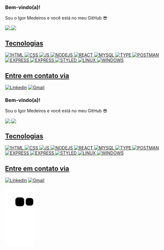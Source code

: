 ### Bem-vindo(a)! 
Sou o Igor Medeiros e você está no meu GitHub 😎


<div >
  <a href="https://github.com/0dayig0r">
  <img height="180em"   align="center" src="https://github-readme-stats.vercel.app/api?username=0dayig0r&show_icons=true&theme=react&include_all_commits=true&count_private=true"/>
  <img height="180em"  align="center" src="https://github-readme-stats.vercel.app/api/top-langs/?username=0dayig0r&layout=compact&langs_count=7&theme=react" />
  
## Tecnologias

![!HTML](https://img.shields.io/badge/HTML5-E34F26?style=for-the-badge&logo=html5&logoColor=white)
![CSS](https://img.shields.io/badge/CSS3-1572B6?style=for-the-badge&logo=css3&logoColor=)
![JS](https://img.shields.io/badge/JavaScript-F7DF1E?style=for-the-badge&logo=javascript&logoColor=black)
![NODEJS](https://img.shields.io/badge/Node.js-43853D?style=for-the-badge&logo=node.js&logoColor=white)
![REACT](https://img.shields.io/badge/React-20232A?style=for-the-badge&logo=react&logoColor=61DAFB)
![MYSQL](https://img.shields.io/badge/MySQL-00000F?style=for-the-badge&logo=mysql&logoColor=white)
![TYPE](https://img.shields.io/badge/TypeScript-007ACC?style=for-the-badge&logo=typescript&logoColor=white)
![POSTMAN](https://camo.githubusercontent.com/879423585ed087f3c973857c43ba7e7d84f52c993d2c937055726339fbf921d9/68747470733a2f2f696d672e736869656c64732e696f2f62616467652f506f73746d616e2d4646364333373f7374796c653d666f722d7468652d6261646765266c6f676f3d506f73746d616e266c6f676f436f6c6f723d7768697465)
![EXPRESS](https://camo.githubusercontent.com/32a992d300ed24fcbc2ee456cc7cf14ac879dea0fb72fd333298fed65c7f6e25/68747470733a2f2f696d672e736869656c64732e696f2f62616467652f457870726573732e6a732d3430344435393f7374796c653d666f722d7468652d6261646765266c6f676f3d65787072657373266c6f676f436f6c6f723d7768697465)
![EXPRESS](https://camo.githubusercontent.com/817fc7ba268e7e1fa114cbc4328bb326913cf392f5e2077ccc7b5f0e90a77109/68747470733a2f2f696d672e736869656c64732e696f2f62616467652f4d6174657269616c25323055492d3030374646463f7374796c653d666f722d7468652d6261646765266c6f676f3d6d7569266c6f676f436f6c6f723d7768697465)
![STYLED](https://img.shields.io/badge/styled--components-DB7093?style=for-the-badge&logo=styled-components&logoColor=white)
![LINUX](https://img.shields.io/badge/Linux-E34F26?style=for-the-badge&logo=linux&logoColor=black)
![WINDOWS](https://img.shields.io/badge/Windows-017AD7?style=for-the-badge&logo=windows&logoColor=white)


## **Entre em contato via**
[![Linkedin](https://img.shields.io/badge/LinkedIn-0077B5?style=for-the-badge&logo=linkedin&logoColor=whit)](https://www.linkedin.com/in/igor-medeiros-32a989219/)
[![Gmail](https://img.shields.io/badge/Gmail-D14836?style=for-the-badge&logo=gmail&logoColor=white)](malito:igormedeiros.f@gmail.com)

### Bem-vindo(a)! 
Sou o Igor Medeiros e você está no meu GitHub 😎


<div >
  <a href="https://github.com/0dayig0r">
  <img height="180em"   align="center" src="https://github-readme-stats.vercel.app/api?username=0dayig0r&show_icons=true&theme=react&include_all_commits=true&count_private=true"/>
  <img height="180em"  align="center" src="https://github-readme-stats.vercel.app/api/top-langs/?username=0dayig0r&layout=compact&langs_count=7&theme=react" />
  
## Tecnologias

![!HTML](https://img.shields.io/badge/HTML5-E34F26?style=for-the-badge&logo=html5&logoColor=white)
![CSS](https://img.shields.io/badge/CSS3-1572B6?style=for-the-badge&logo=css3&logoColor=)
![JS](https://img.shields.io/badge/JavaScript-F7DF1E?style=for-the-badge&logo=javascript&logoColor=black)
![NODEJS](https://img.shields.io/badge/Node.js-43853D?style=for-the-badge&logo=node.js&logoColor=white)
![REACT](https://img.shields.io/badge/React-20232A?style=for-the-badge&logo=react&logoColor=61DAFB)
![MYSQL](https://img.shields.io/badge/MySQL-00000F?style=for-the-badge&logo=mysql&logoColor=white)
![TYPE](https://img.shields.io/badge/TypeScript-007ACC?style=for-the-badge&logo=typescript&logoColor=white)
![POSTMAN](https://camo.githubusercontent.com/879423585ed087f3c973857c43ba7e7d84f52c993d2c937055726339fbf921d9/68747470733a2f2f696d672e736869656c64732e696f2f62616467652f506f73746d616e2d4646364333373f7374796c653d666f722d7468652d6261646765266c6f676f3d506f73746d616e266c6f676f436f6c6f723d7768697465)
![EXPRESS](https://camo.githubusercontent.com/32a992d300ed24fcbc2ee456cc7cf14ac879dea0fb72fd333298fed65c7f6e25/68747470733a2f2f696d672e736869656c64732e696f2f62616467652f457870726573732e6a732d3430344435393f7374796c653d666f722d7468652d6261646765266c6f676f3d65787072657373266c6f676f436f6c6f723d7768697465)
![EXPRESS](https://camo.githubusercontent.com/817fc7ba268e7e1fa114cbc4328bb326913cf392f5e2077ccc7b5f0e90a77109/68747470733a2f2f696d672e736869656c64732e696f2f62616467652f4d6174657269616c25323055492d3030374646463f7374796c653d666f722d7468652d6261646765266c6f676f3d6d7569266c6f676f436f6c6f723d7768697465)
![STYLED](https://img.shields.io/badge/styled--components-DB7093?style=for-the-badge&logo=styled-components&logoColor=white)
![LINUX](https://img.shields.io/badge/Linux-E34F26?style=for-the-badge&logo=linux&logoColor=black)
![WINDOWS](https://img.shields.io/badge/Windows-017AD7?style=for-the-badge&logo=windows&logoColor=white)


## **Entre em contato via**
[![Linkedin](https://img.shields.io/badge/LinkedIn-0077B5?style=for-the-badge&logo=linkedin&logoColor=whit)](https://www.linkedin.com/in/igor-medeiros-32a989219/)
[![Gmail](https://img.shields.io/badge/Gmail-D14836?style=for-the-badge&logo=gmail&logoColor=white)](malito:igormedeiros.f@gmail.com)

![Snake animation](https://github.com/0DayIg0r/0DayIg0r/blob/output/github-contribution-grid-snake.svg)
 

